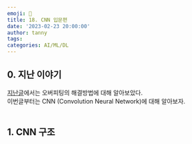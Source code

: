 ```yaml
---
emoji: 🔮
title: 18. CNN 입문편
date: '2023-02-23 20:00:00'
author: tanny
tags: 
categories: AI/ML/DL
---
```


## 0. 지난 이야기
[지난글](https://tannybrown.github.io/ai/18/)에서는 오버피팅의 해결방법에 대해 알아보았다.<br>
이번글부터는 CNN (Convolution Neural Network)에 대해 알아보자.<br><br>


## 1. CNN 구조
